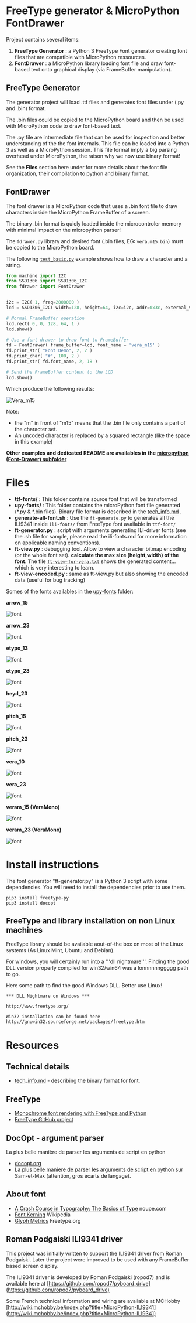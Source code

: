 # FreeType generator & MicroPython FontDrawer

Project contains several items:
1. __FreeType Generator__ : a Python 3 FreeType Font generator creating font files that are compatible with MicroPython ressources.
2. __FontDrawer__ : a MicroPython library loading font file and draw font-based text onto graphical display (via FrameBuffer manipulation).

## FreeType Generator
The generator project will load .ttf files and generates font files under (.py and .bin) format.

The .bin files could be copied to the MicroPython board and then be used with MicroPython code to draw font-based text.

The .py file are intermediate file that can be used for inspection and better understanding of the the font internals. This file can be loaded into a Python 3 as well as a MicroPython session. This file format imply a big parsing overhead under MicroPython, the raison why we now use binary format!

See the __Files__ section here under for more details about the font file organization, their compilation to python and binary format.

## FontDrawer

The font drawer is a MicroPython code that uses a .bin font file to draw characters inside the MicroPython FrameBuffer of a screen.

The binary .bin format is quicly loaded inside the microcontroler memory with minimal impact on the micropython parser!

The `fdrawer.py` library and desired font (.bin files, EG: `vera.m15.bin`) must be copied to the MicroPython board.

The following [`test_basic.py`](micropython/examples/test_basic) example shows how to draw a character and a string.

``` python
from machine import I2C
from SSD1306 import SSD1306_I2C
from fdrawer import FontDrawer


i2c = I2C( 1, freq=2000000 )
lcd = SSD1306_I2C( width=128, height=64, i2c=i2c, addr=0x3c, external_vcc=True )

# Normal FrameBuffer operation
lcd.rect( 0, 0, 128, 64, 1 )
lcd.show()

# Use a font drawer to draw font to FrameBuffer
fd = FontDrawer( frame_buffer=lcd, font_name = 'vera_m15' )
fd.print_str( "Font Demo", 2, 2 )
fd.print_char( "#", 100, 2 )
fd.print_str( fd.font_name, 2, 18 )

# Send the FrameBuffer content to the LCD
lcd.show()
```
Which produce the following results:

![Vera_m15](micropython/docs/_static/vera_m15.jpg)

Note:
* the "m" in front of "m15" means that the .bin file only contains a part of the character set.
* An uncoded character is replaced by a squared rectangle (like the space in this example)

__Other examples and dedicated README are availables in the [micropython (Font-Drawer) subfolder](micropython)__

# Files

* __ttf-fonts/__ : This folder contains source font that will be transformed
* __upy-fonts/__ : This folder contains the microPython font file generated (*.py & *.bin files). Binary file format is described in the [tech_info.md](tech_info.md) .
* __generate-all-font.sh__ : Use the ```ft-generate.py``` to generates all the ILI9341 inside ```ili-fonts/``` from FreeType font available in ```ttf-font/```
* __ft-generator.py__ : script with arguments generating ILI-driver fonts (see the .sh file for sample, please read the ili-fonts.md for more information on applicable naming conventions).
* __ft-view.py__ : debugging tool. Allow to view a character bitmap encoding (or the whole font set). __calculate the max size (height,width) of the font__. The file [`ft-view-for-vera.txt`](ft-view-for-vera.txt) shows the generated content... which is very interesting to learn.
* __ft-view-encoded.py__ : same as ft-view.py but also showing the encoded data (useful for bug tracking)

Somes of the fonts availables in the [upy-fonts](upy-fonts) folder:

__arrow_15__

![font](micropython/docs/_static/arrow_15.jpg)

__arrow_23__

![font](micropython/docs/_static/arrow_23.jpg)

__etypo_13__

![font](micropython/docs/_static/etypo_13.jpg)

__etypo_23__

![font](micropython/docs/_static/etypo_23.jpg)

__heyd_23__

![font](micropython/docs/_static/heyd_23.jpg)

__pitch_15__

![font](micropython/docs/_static/pitch_15.jpg)

__pitch_23__

![font](micropython/docs/_static/pitch_23.jpg)

__vera_10__

![font](micropython/docs/_static/vera_10.jpg)

__vera_23__

![font](micropython/docs/_static/vera_23.jpg)

__veram_15 (VeraMono)__

![font](micropython/docs/_static/veram_15.jpg)

__veram_23 (VeraMono)__

![font](micropython/docs/_static/veram_23.jpg)

# Install instructions

The font generator "ft-generator.py" is a Python 3 script with some dependencies.
You will need to install the dependencies prior to use them.

```
pip3 install freetype-py
pip3 install docopt
```

## FreeType and library installation on non Linux machines
FreeType library should be available aout-of-the box on most of the Linux systems (As Linux Mint, Ubuntu and Debian).

For windows, you will certainly run into a '''dll nightmare'''. Finding the good DLL version properly compiled for win32/win64 was a lonnnnnnggggg path to go.

Here some path to find the good Windows DLL. Better use Linux!

```
*** DLL Nightmare on Windows ***

http://www.freetype.org/

Win32 installation can be found here
http://gnuwin32.sourceforge.net/packages/freetype.htm
```

# Resources

## Technical details

* [tech_info.md](tech_info.md) - describing the binary format for font.

## FreeType

* [Monochrome font rendering with FreeType and Python](https://dbader.org/blog/monochrome-font-rendering-with-freetype-and-python)
* [FreeType GitHub project](https://github.com/rougier/freetype-py)

## DocOpt - argument parser

La plus belle manière de parser les arguments de script en python

* [docopt.org](http://docopt.org)
* [La plus belle maniere de parser les arguments de script en python](http://sametmax.com/la-plus-belle-maniere-de-parser-les-arguments-de-script-en-python/) sur Sam-et-Max (attention, gros écarts de langage).

## About font
* [A Crash Course in Typography: The Basics of Type](http://www.noupe.com/essentials/icons-fonts/a-crash-course-in-typography-the-basics-of-type.html) noupe.com
* [Font Kerning](https://en.wikipedia.org/wiki/Kerning) Wikipedia
* [Glyph Metrics](http://www.freetype.org/freetype2/docs/tutorial/step2.html) Freetype.org

## Roman Podgaiski ILI9341 driver
This project was initially written to support the ILI9341 driver from  Roman Podgaiski.
Later the project were improved to be used with any FrameBuffer based screen display.

The ILI9341 driver is developed by Roman Podgaiski (ropod7) and is available here at [https://github.com/ropod7/pyboard_drive](https://github.com/ropod7/pyboard_drive)

Some French technical information and wiring are available at MCHobby [http://wiki.mchobby.be/index.php?title=MicroPython-ILI9341](http://wiki.mchobby.be/index.php?title=MicroPython-ILI9341)
